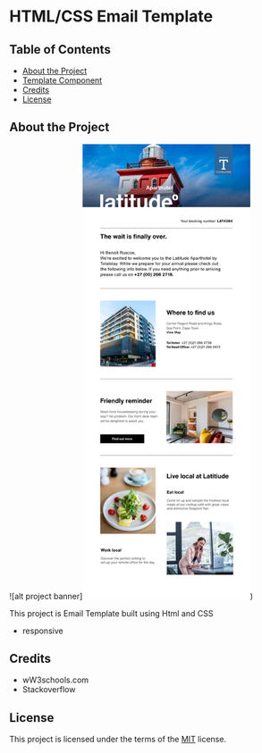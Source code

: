 # HTML/CSS Email Template

## Table of Contents

- [About the Project](#about-the-project)
- [Template Component](#Template-component)
- [Credits](#credits)
- [License](#license)

## About the Project

![alt project banner]<img src="https://raw.githubusercontent.com/Asifcreative/Email-Templates/gh-pages/img/0001.jpg" alt="drawing" width="300"/>)

This project is Email Template built using Html and CSS

- responsive


## Credits

- wW3schools.com
- Stackoverflow

## License

This project is licensed under the terms of the <a href="https://choosealicense.com/licenses/mit/" rel="nofollow">MIT</a> license.
